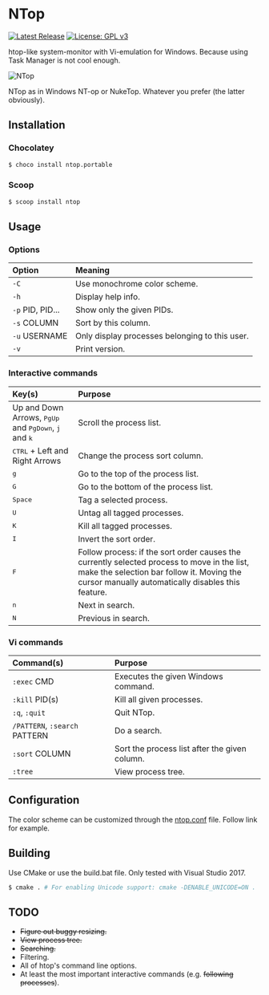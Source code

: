 # NTop

[![Latest Release](https://img.shields.io/github/release/Nuke928/NTop.svg)](https://github.com/Nuke928/NTop/releases/latest)
[![License: GPL v3](https://img.shields.io/badge/License-GPLv3-blue.svg)](https://www.gnu.org/licenses/gpl-3.0)

htop-like system-monitor with Vi-emulation for Windows. Because using Task Manager is not cool enough.

![NTop](https://user-images.githubusercontent.com/4589491/56905702-3c3d5c80-6a90-11e9-991c-b7a398742614.PNG)

NTop as in Windows NT-op or NukeTop. Whatever you prefer (the latter obviously).

## Installation

### Chocolatey

```sh
$ choco install ntop.portable
```

### Scoop

```sh
$ scoop install ntop
```

## Usage

### Options

| Option | Meaning |
|:---|:---|
| `-C` | Use monochrome color scheme. |
| `-h` | Display help info. |
| `-p` PID, PID... | Show only the given PIDs. |
| `-s` COLUMN | Sort by this column. |
| `-u` USERNAME | Only display processes belonging to this user. |
| `-v` | Print version. |

### Interactive commands

| Key(s) | Purpose |
|:---|:---|
| Up and Down Arrows, <kbd>PgUp</kbd> and <kbd>PgDown</kbd>, <kbd>j</kbd> and <kbd>k</kbd> | Scroll the process list. |
| <kbd>CTRL</kbd> + Left and Right Arrows | Change the process sort column. |
| <kbd>g</kbd> | Go to the top of the process list. |
| <kbd>G</kbd> | Go to the bottom of the process list. |
| <kbd>Space</kbd> | Tag a selected process. |
| <kbd>U</kbd> | Untag all tagged processes. |
| <kbd>K</kbd> | Kill all tagged processes. |
| <kbd>I</kbd> | Invert the sort order. |
| <kbd>F</kbd> | Follow process: if the sort order causes the currently selected process to move in the list, make the selection bar follow it. Moving the cursor manually automatically disables this feature. |
| <kbd>n</kbd> | Next in search. |
| <kbd>N</kbd> | Previous in search. |

### Vi commands

| Command(s) | Purpose |
|:---|:---|
| `:exec` CMD | Executes the given Windows command. |
| `:kill` PID(s) | Kill all given processes. |
| `:q`, `:quit` | Quit NTop. |
| `/PATTERN`, `:search` PATTERN | Do a search. |
| `:sort` COLUMN | Sort the process list after the given column. |
| `:tree` | View process tree. |

## Configuration

The color scheme can be customized through the [ntop.conf](ntop.conf) file. Follow link for example.

## Building

Use CMake or use the build.bat file. Only tested with Visual Studio 2017.

```sh
$ cmake . # For enabling Unicode support: cmake -DENABLE_UNICODE=ON .
```

## TODO

* ~~Figure out buggy resizing.~~
* ~~View process tree.~~
* ~~Searching.~~
* Filtering.
* All of htop's command line options.
* At least the most important interactive commands (e.g. ~~following processes~~).
